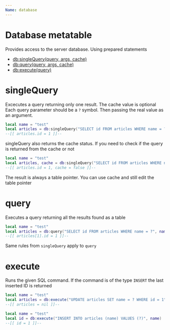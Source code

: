 ```yaml
---
Name: database
---
```


# Database metatable

Provides access to the server database. Using prepared statements

* [db:singleQuery(query, args, cache)](#singlequery)
* [db:query(query, args, cache)](#query)
* [db:execute(query)](#execute)

# singleQuery

Excecutes a query returning only one result. The cache value is optional
Each query parameter should be a `?` symbol. Then passing the real value as an argument.

```lua
local name = "test"
local articles = db:singleQuery("SELECT id FROM articles WHERE name = ?", name, false)
--[[ articles.id = 1 ]]--
```

singleQuery also returns the cache status. If you need to check if the query is returned from the cache or not

```lua
local name = "test"
local articles, cache = db:singleQuery("SELECT id FROM articles WHERE name = ?", name, false)
--[[ articles.id = 1, cache = false ]]--
```

The result is always a table pointer. You can use cache and still edit the table pointer

# query

Executes a query returning all the results found as a table

```lua
local name = "test"
local articles = db:query("SELECT id FROM articles WHERE name = ?", name, false)
--[[ articles[1].id = 1 ]]--
```

Same rules from `singleQuery` apply to `query`

# execute

Runs the given SQL command. If the command is of the type `INSERT` the last inserted ID is returned

```lua
local name = "test"
local articles = db:execute("UPDATE articles SET name = ? WHERE id = 1", name)
--[[ articles = nil ]]--
```

```lua
local name = "test"
local id = db:execute("INSERT INTO articles (name) VALUES (?)", name)
--[[ id = 1 ]]--